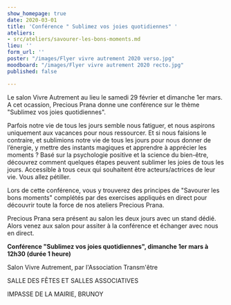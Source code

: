 ```yaml
---
show_homepage: true
date: 2020-03-01
title: 'Conférence " Sublimez vos joies quotidiennes" '
ateliers:
- src/ateliers/savourer-les-bons-moments.md
lieu: ''
form_url: ''
poster: "/images/Flyer vivre autrement 2020 verso.jpg"
moodboard: "/images/Flyer vivre autrement 2020 recto.jpg"
published: false

---
```

Le salon Vivre Autrement au lieu le samedi 29 février et dimanche 1er mars. A cet ocassion, Precious Prana donne une conférence sur le thème "Sublimez vos joies quotidiennes".

Parfois notre vie de tous les jours semble nous fatiguer, et nous aspirons uniquement aux vacances pour nous ressourcer. Et si nous faisions le contraire, et sublimions notre vie de tous les jours pour nous donner de l’énergie, y mettre des instants magiques et apprendre à apprécier les moments ? Basé sur la psychologie positive et la science du bien-être, découvrez comment quelques étapes peuvent sublimer les joies de tous les jours. Accessible à tous ceux qui souhaitent être acteurs/actrices de leur vie. Vous allez pétiller.

Lors de cette conférence, vous y trouverez des principes de "Savourer les bons moments" complétés par des exercises appliqués en direct pour découvrir toute la force de nos ateliers Precious Prana.

Precious Prana sera présent au salon les deux jours avec un stand dédié. Alors venez aux salon pour assiter à la conférence et échanger avec nous en direct.

**Conférence "Sublimez vos joies quotidiennes", dimanche 1er mars à 12h30 (durée 1 heure)**

Salon Vivre Autrement, par l'Association Transm'être

SALLE DES FÊTES ET SALLES ASSOCIATIVES

IMPASSE DE LA MAIRIE, BRUNOY